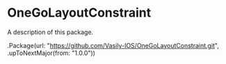# OneGoLayoutConstraint

A description of this package.

.Package(url: "https://github.com/Vasily-IOS/OneGoLayoutConstraint.git", .upToNextMajor(from: "1.0.0"))
